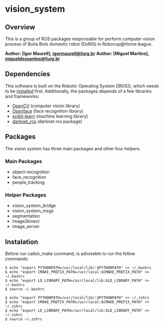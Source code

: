 # vision_system

## Overview
This is a group of ROS packages responsable for perform computer vision process of Butia Bots domestic robot (DoRIS) in Robocup@Home league. 

**Author: [Igor Maurell], igormaurell@furg.br**
**Author: [Miguel Martins], migueldossantos@furg.br**

## Dependencies
This software is built on the Robotic Operating System ([ROS]), which needs to be [installed](http://wiki.ros.org) first. Additionally, the packages depends of a few libraries and frameworks:

- [OpenCV](http://opencv.org/) (computer vision library)
- [Openface](https://cmusatyalab.github.io/openface/) (face recognition library)
- [scikit-learn](http://scikit-learn.org/stable/) (machine learning library)
- [darknet_ros](https://github.com/leggedrobotics/darknet_ros) (darknet ros package)

## Packages
The vision system has three main packages and other four helpers.

### Main Packages
- object-recognition
- face_recognition
- people_tracking

### Helper Packages
- vision_system_bridge
- vision_system_msgs
- segmentation
- image2kinect
- image_server

## Instalation
Before run catkin_make command, is adiviseble to run the follow commands:

	$ echo "export PYTHONPATH=/usr/local/lib/:$PYTHONPATH" >> ~/.bashrc
	$ echo "export CMAKE_PREFIX_PATH=/usr/local:$CMAKE_PREFIX_PATH" >> ~/.bashrc
	$ echo "export LD_LIBRARY_PATH=/usr/local/lib:$LD_LIBRARY_PATH" >> ~/.bashrc
	$ source ~/.bashrc

	$ echo "export PYTHONPATH=/usr/local/lib/:$PYTHONPATH" >> ~/.zshrc
	$ echo "export CMAKE_PREFIX_PATH=/usr/local:$CMAKE_PREFIX_PATH" >> ~/.zshrc
	$ echo "export LD_LIBRARY_PATH=/usr/local/lib:$LD_LIBRARY_PATH" >> ~/.zshrc
	$ source ~/.zshrc
 
